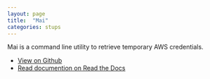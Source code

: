 ```yaml
---
layout: page
title:  "Mai"
categories: stups
---
```


Mai is a command line utility to retrieve temporary AWS credentials.

* [View on Github](https://github.com/zalando-stups/mai)
* [Read documention on Read the Docs](//docs.stups.io/en/latest/components/mai.html)
